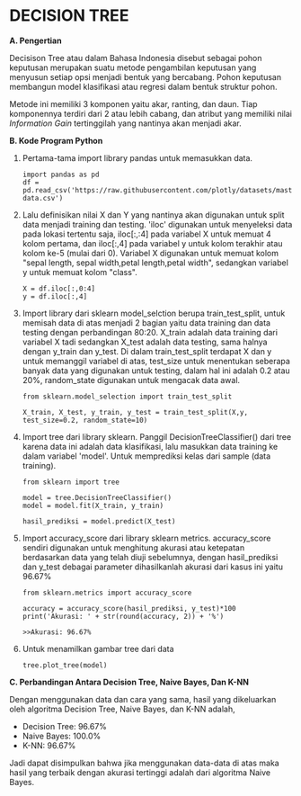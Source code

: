 # DECISION TREE

**A. Pengertian**

Decisison Tree atau dalam Bahasa Indonesia disebut sebagai pohon keputusan merupakan suatu metode pengambilan keputusan yang menyusun setiap opsi menjadi bentuk yang bercabang. Pohon keputusan membangun model klasifikasi atau regresi dalam bentuk struktur pohon.

Metode ini memiliki 3 komponen yaitu akar, ranting, dan daun. Tiap komponennya terdiri dari 2 atau lebih cabang, dan atribut yang memiliki nilai *Information Gain* tertinggilah yang nantinya akan menjadi akar.

**B. Kode Program Python**

1. Pertama-tama import library pandas untuk memasukkan data.

   ```
   import pandas as pd
   df = pd.read_csv('https://raw.githubusercontent.com/plotly/datasets/master/iris-data.csv')
   ```

2. Lalu definisikan nilai X dan Y yang nantinya akan digunakan untuk split data menjadi training dan testing. 'iloc' digunakan untuk menyeleksi data pada lokasi tertentu saja, iloc[:,:4] pada variabel X untuk memuat 4 kolom pertama, dan iloc[:,4] pada variabel y untuk kolom terakhir atau kolom ke-5 (mulai dari 0). Variabel X digunakan untuk memuat kolom "sepal length, sepal width,petal length,petal width", sedangkan variabel y untuk memuat kolom "class".

   ```
   X = df.iloc[:,0:4]
   y = df.iloc[:,4]
   ```

3. Import library dari sklearn model_selction berupa train_test_split, untuk memisah data di atas menjadi 2 bagian yaitu data training dan data testing dengan perbandingan 80:20. X_train adalah data training dari variabel X tadi sedangkan X_test adalah data testing, sama halnya dengan y_train dan y_test. Di dalam train_test_split terdapat X dan y untuk memanggil variabel di atas, test_size untuk menentukan seberapa banyak data yang digunakan untuk testing, dalam hal ini adalah 0.2 atau 20%, random_state digunakan untuk mengacak data awal.

   ```
   from sklearn.model_selection import train_test_split
   
   X_train, X_test, y_train, y_test = train_test_split(X,y, test_size=0.2, random_state=10)
   ```

4. Import tree dari library sklearn. Panggil DecisionTreeClassifier() dari tree karena data ini adalah data klasifikasi, lalu masukkan data training ke dalam variabel 'model'. Untuk memprediksi kelas dari sample (data training).

   ```
   from sklearn import tree
   
   model = tree.DecisionTreeClassifier()
   model = model.fit(X_train, y_train)
   
   hasil_prediksi = model.predict(X_test)
   ```

5. Import accuracy_score dari library sklearn metrics. accuracy_score sendiri digunakan untuk menghitung akurasi atau ketepatan berdasarkan data yang telah diuji sebelumnya, dengan hasil_prediksi dan y_test debagai parameter dihasilkanlah akurasi dari kasus ini yaitu 96.67%

   ```
   from sklearn.metrics import accuracy_score
   
   accuracy = accuracy_score(hasil_prediksi, y_test)*100
   print('Akurasi: ' + str(round(accuracy, 2)) + '%')
   
   >>Akurasi: 96.67%
   ```

6. Untuk menamilkan gambar tree dari data

   ```
   tree.plot_tree(model)
   ```

**C. Perbandingan Antara Decision Tree, Naive Bayes, Dan K-NN**

Dengan menggunakan data dan cara yang sama, hasil yang dikeluarkan oleh algoritma Decision Tree, Naive Bayes, dan K-NN adalah,

- Decision Tree: 96.67%
- Naive Bayes:  100.0%
- K-NN: 96.67%

Jadi dapat disimpulkan bahwa jika menggunakan data-data di atas maka hasil yang terbaik dengan akurasi tertinggi adalah dari algoritma Naive Bayes.

